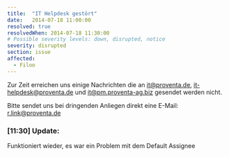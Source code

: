 ```yaml
---
title:  "IT Helpdesk gestört"
date:   2014-07-18 11:00:00
resolved: true
resolvedWhen: 2014-07-18 11:30:00
# Possible severity levels: down, disrupted, notice
severity: disrupted
section: issue
affected:
  - Filoo
---
```

Zur Zeit erreichen uns einige Nachrichten die an it@proventa.de, it-helpdesk@proventa.de und it@pm.proventa-ag.biz gesendet werden nicht.

Bitte sendet uns bei dringenden Anliegen direkt eine E-Mail: r.link@proventa.de

### [11:30] Update:
Funktioniert wieder, es war ein Problem mit dem Default Assignee
